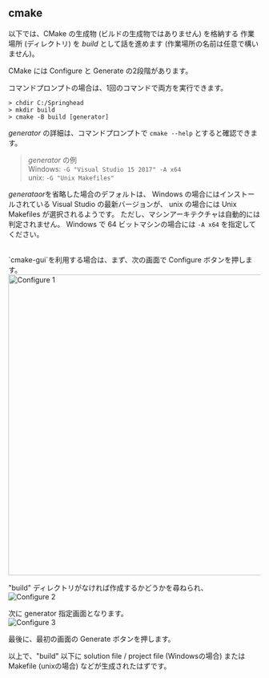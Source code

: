 ## cmake

以下では、CMake の生成物 (ビルドの生成物ではありません) を格納する
作業場所 (ディレクトリ) を *build* として話を進めます
(作業場所の名前は任意で構いません)。

CMake には Configure と Generate の2段階があります。

コマンドプロンプトの場合は、1回のコマンドで両方を実行できます。
```
> chdir C:/Springhead
> mkdir build
> cmake -B build [generator]
```

<a id="generator"></a>
*generator* の詳細は、コマンドプロンプトで `cmake --help` とすると確認できます。

> *generator* の例<br>
Windows: `-G "Visual Studio 15 2017" -A x64`<br>
unix:    `-G "Unix Makefiles"`

*generataor*を省略した場合のデフォルトは、
Windows の場合にはインストールされている Visual Studio の最新バージョンが、
unix の場合には Unix Makefiles が選択されるようです。 
ただし、マシンアーキテクチャは自動的には判定されません。
Windows で 64 ビットマシンの場合には `-A x64` を指定してください。

<br>
`cmake-gui`を利用する場合は、まず、次の画面で Configure ボタンを押します。
<img src="/fig/CmakeConfigure1.jpg" width="600px" alt="Configure 1">

"build" ディレクトリがなければ作成するかどうかを尋ねられ、<br>
![Configure 2](/fig/CmakeConfigure2.jpg)

次に generator 指定画面となります。<br>
![Configure 3](/fig/CmakeConfigure3.jpg)

最後に、最初の画面の Generate ボタンを押します。

以上で、"build" 以下に solution file / project file (Windowsの場合)
または Makefile (unixの場合) などが生成されたはずです。

